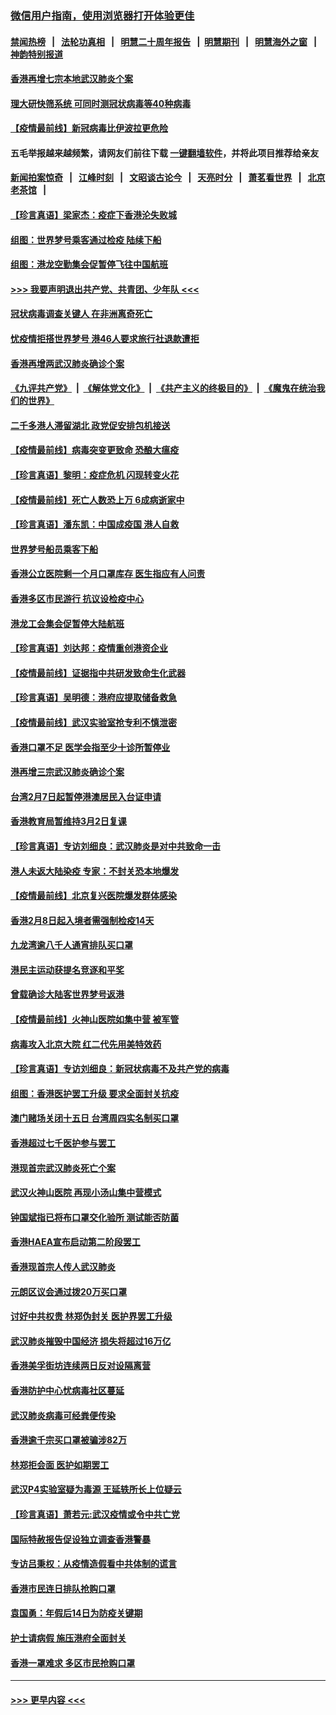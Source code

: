 ### [微信用户指南，使用浏览器打开体验更佳](https://github.com/gfw-breaker/banned-news1/blob/master/indexes/wechat-guide.md?t=0)
#### [禁闻热榜](热点新闻.md?t=0)  &nbsp;&nbsp;|&nbsp;&nbsp; [法轮功真相](https://github.com/gfw-breaker/truth/blob/master/README.md?t=0) &nbsp;&nbsp;|&nbsp;&nbsp; [明慧二十周年报告](https://github.com/gfw-breaker/mh-reports/blob/master/README.md?t=0) &nbsp;&nbsp;|&nbsp;&nbsp;[明慧期刊](https://github.com/gfw-breaker/mh-qikan) &nbsp;&nbsp;|&nbsp;&nbsp; [明慧海外之窗](https://github.com/gfw-breaker/mh-news/blob/master/README.md?t=0) &nbsp;&nbsp;|&nbsp;&nbsp; [神韵特别报道](https://github.com/gfw-breaker/mh-news/blob/master/shenyun.md?t=0)
#### [香港再增七宗本地武汉肺炎个案](../pages/nsc415/n11862405.md?t=02121211) 
#### [理大研快筛系统 可同时测冠状病毒等40种病毒](../pages/nsc415/n11862376.md?t=02121211) 
#### [【疫情最前线】新冠病毒比伊波拉更危险](../pages/nsc415/n11862199.md?t=02121211) 
#### 五毛举报越来越频繁，请网友们前往下载 [一键翻墙软件](https://github.com/gfw-breaker/ssr-accounts)，并将此项目推荐给亲友
#### [新闻拍案惊奇](https://github.com/gfw-breaker/banned-news1/blob/master/pages/link4.md) &nbsp;&nbsp;|&nbsp;&nbsp; [江峰时刻](https://github.com/gfw-breaker/banned-news1/blob/master/pages/link4.md) &nbsp;&nbsp;|&nbsp;&nbsp; [文昭谈古论今](https://github.com/gfw-breaker/banned-news1/blob/master/pages/link4.md) &nbsp;&nbsp;|&nbsp;&nbsp; [天亮时分](https://github.com/gfw-breaker/banned-news1/blob/master/pages/link4.md) &nbsp;&nbsp;|&nbsp;&nbsp; [萧茗看世界](https://github.com/gfw-breaker/banned-news1/blob/master/pages/link4.md) &nbsp;&nbsp;|&nbsp;&nbsp; [北京老茶馆](https://github.com/gfw-breaker/banned-news1/blob/master/pages/link4.md) &nbsp;&nbsp;|&nbsp;&nbsp; 
#### [【珍言真语】梁家杰：疫症下香港沦失败城](../pages/nsc415/n11861588.md?t=02121211) 
#### [组图：世界梦号乘客通过检疫 陆续下船](../pages/nsc415/n11858302.md?t=02121211) 
#### [组图：港龙空勤集会促暂停飞往中国航班](../pages/nsc415/n11858190.md?t=02121211) 
#### [>>> 我要声明退出共产党、共青团、少年队 <<<](https://github.com/begood0513/goodnews/blob/master/quit/letter.md) 
#### [冠状病毒调查关键人 在非洲离奇死亡](../pages/nsc415/n11859798.md?t=02121211) 
#### [忧疫情拒搭世界梦号 港46人要求旅行社退款遭拒](../pages/nsc415/n11859849.md?t=02121211) 
#### [香港再增两武汉肺炎确诊个案](../pages/nsc415/n11859833.md?t=02121211) 
#### [《九评共产党》](https://github.com/begood0513/9ping.md/blob/master/README.md) &nbsp;|&nbsp; [《解体党文化》](../../../../jtdwh.md/blob/master/README.md)  &nbsp;|&nbsp; [《共产主义的终极目的》](../../../../gczydzjmd.md/blob/master/README.md) &nbsp;|&nbsp; [《魔鬼在统治我们的世界》](../../../../mgztzwmdsj.md/blob/master/README.md) 
#### [二千多港人滞留湖北 政党促安排包机接送](../pages/nsc415/n11859831.md?t=02121211) 
#### [【疫情最前线】病毒突变更致命 恐酿大瘟疫](../pages/nsc415/n11859604.md?t=02121211) 
#### [【珍言真语】黎明：疫症危机 闪现转变火花](../pages/nsc415/n11859199.md?t=02121211) 
#### [【疫情最前线】死亡人数恐上万 6成病逝家中](../pages/nsc415/n11856687.md?t=02121211) 
#### [【珍言真语】潘东凯：中国成疫国 港人自救](../pages/nsc415/n11856962.md?t=02121211) 
#### [世界梦号船员乘客下船](../pages/nsc415/n11856883.md?t=02121211) 
#### [香港公立医院剩一个月口罩库存 医生指应有人问责](../pages/nsc415/n11856875.md?t=02121211) 
#### [香港多区市民游行 抗议设检疫中心](../pages/nsc415/n11856866.md?t=02121211) 
#### [港龙工会集会促暂停大陆航班](../pages/nsc415/n11856840.md?t=02121211) 
#### [【珍言真语】刘达邦：疫情重创港资企业](../pages/nsc415/n11854274.md?t=02121211) 
#### [【疫情最前线】证据指中共研发致命生化武器](../pages/nsc415/n11853087.md?t=02121211) 
#### [【珍言真语】吴明德：港府应提取储备救急](../pages/nsc415/n11852734.md?t=02121211) 
#### [【疫情最前线】武汉实验室抢专利不慎泄密](../pages/nsc415/n11850310.md?t=02121211) 
#### [香港口罩不足 医学会指至少十诊所暂停业](../pages/nsc415/n11850301.md?t=02121211) 
#### [港再增三宗武汉肺炎确诊个案](../pages/nsc415/n11850328.md?t=02121211) 
#### [台湾2月7日起暂停港澳居民入台证申请](../pages/nsc415/n11850304.md?t=02121211) 
#### [香港教育局暂维持3月2日复课](../pages/nsc415/n11850260.md?t=02121211) 
#### [【珍言真语】专访刘细良：武汉肺炎是对中共致命一击](../pages/nsc415/n11849934.md?t=02121211) 
#### [港人未返大陆染疫 专家：不封关恐本地爆发](../pages/nsc415/n11848021.md?t=02121211) 
#### [【疫情最前线】北京复兴医院爆发群体感染](../pages/nsc415/n11847626.md?t=02121211) 
#### [香港2月8日起入境者需强制检疫14天](../pages/nsc415/n11847658.md?t=02121211) 
#### [九龙湾逾八千人通宵排队买口罩](../pages/nsc415/n11847647.md?t=02121211) 
#### [港民主运动获提名竞逐和平奖](../pages/nsc415/n11847633.md?t=02121211) 
#### [曾载确诊大陆客世界梦号返港](../pages/nsc415/n11847608.md?t=02121211) 
#### [【疫情最前线】火神山医院如集中营 被军管](../pages/nsc415/n11847524.md?t=02121211) 
#### [病毒攻入北京大院 红二代先用美特效药](../pages/nsc415/n11847427.md?t=02121211) 
#### [【珍言真语】专访刘细良：新冠状病毒不及共产党的病毒](../pages/nsc415/n11847164.md?t=02121211) 
#### [组图：香港医护罢工升级 要求全面封关抗疫](../pages/nsc415/n11844107.md?t=02121211) 
#### [澳门赌场关闭十五日 台湾周四实名制买口罩](../pages/nsc415/n11845083.md?t=02121211) 
#### [香港超过七千医护参与罢工](../pages/nsc415/n11845051.md?t=02121211) 
#### [港现首宗武汉肺炎死亡个案](../pages/nsc415/n11844998.md?t=02121211) 
#### [武汉火神山医院 再现小汤山集中营模式](../pages/nsc415/n11844763.md?t=02121211) 
#### [钟国斌指已将布口罩交化验所 测试能否防菌](../pages/nsc415/n11842783.md?t=02121211) 
#### [香港HAEA宣布启动第二阶段罢工](../pages/nsc415/n11842723.md?t=02121211) 
#### [香港现首宗人传人武汉肺炎](../pages/nsc415/n11842766.md?t=02121211) 
#### [元朗区议会通过拨20万买口罩](../pages/nsc415/n11842754.md?t=02121211) 
#### [讨好中共权贵 林郑伪封关 医护界罢工升级](../pages/nsc415/n11842359.md?t=02121211) 
#### [武汉肺炎摧毁中国经济 损失将超过16万亿](../pages/nsc415/n11839723.md?t=02121211) 
#### [香港美孚街坊连续两日反对设隔离营](../pages/nsc415/n11839962.md?t=02121211) 
#### [香港防护中心忧病毒社区蔓延](../pages/nsc415/n11839933.md?t=02121211) 
#### [武汉肺炎病毒可经粪便传染](../pages/nsc415/n11839939.md?t=02121211) 
#### [香港逾千宗买口罩被骗涉82万](../pages/nsc415/n11839914.md?t=02121211) 
#### [林郑拒会面 医护如期罢工](../pages/nsc415/n11839892.md?t=02121211) 
#### [武汉P4实验室疑为毒源 王延轶所长上位疑云](../pages/nsc415/n11835543.md?t=02121211) 
#### [【珍言真语】萧若元:武汉疫情或令中共亡党](../pages/nsc415/n11829394.md?t=02121211) 
#### [国际特赦报告促设独立调查香港警暴](../pages/nsc415/n11833845.md?t=02121211) 
#### [专访吕秉权：从疫情造假看中共体制的谎言](../pages/nsc415/n11833813.md?t=02121211) 
#### [香港市民连日排队抢购口罩](../pages/nsc415/n11833794.md?t=02121211) 
#### [袁国勇：年假后14日为防疫关键期](../pages/nsc415/n11831088.md?t=02121211) 
#### [护士请病假 施压港府全面封关](../pages/nsc415/n11831030.md?t=02121211) 
#### [香港一罩难求 多区市民抢购口罩](../pages/nsc415/n11831002.md?t=02121211) 

----
#### [ >>> 更早内容 <<< ](../indexes/nsc415-earlier.md)
